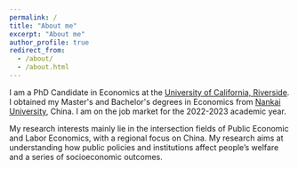 ```yaml
---
permalink: /
title: "About me"
excerpt: "About me"
author_profile: true
redirect_from: 
  - /about/
  - /about.html
---
```


I am a PhD Candidate in Economics at the [University of California, Riverside](https://www.ucr.edu/). I obtained my Master's and Bachelor's degrees in Economics from [Nankai University](https://en.nankai.edu.cn/), China. I am on the job market for the 2022-2023 academic year.

My research interests mainly lie in the intersection fields of Public Economic and Labor Economics, with a regional focus on China. My research aims at understanding how public policies and institutions affect people’s welfare and a series of socioeconomic outcomes.


